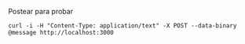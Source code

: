 
Postear para probar

    curl -i -H "Content-Type: application/text" -X POST --data-binary @message http://localhost:3000
